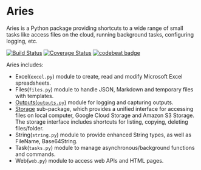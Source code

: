 # Aries

Aries is a Python package providing shortcuts to a wide range of small tasks like access files on the cloud, running background tasks, configuring logging, etc.

[![Build Status](https://travis-ci.org/qiuosier/Aries.svg?branch=master)](https://travis-ci.org/qiuosier/Aries)
[![Coverage Status](https://coveralls.io/repos/github/qiuosier/Aries/badge.svg?branch=master)](https://coveralls.io/github/qiuosier/Aries?branch=master)
[![codebeat badge](https://codebeat.co/badges/f7217133-f495-455d-8808-d2cdaf46bc60)](https://codebeat.co/projects/github-com-qiuosier-aries-master)

Aries includes:
* Excel(`excel.py`) module to create, read and modify Microsoft Excel spreadsheets.
* Files(`files.py`) module to handle JSON, Markdown and temporary files with templates.
* [Outputs(`outputs.py`)](docs/outputs.md) module for logging and capturing outputs.
* [Storage](docs/storage.md) sub-package, which provides a unified interface for accessing files on local computer, Google Cloud Storage and Amazon S3 Storage. The storage interface includes shortcuts for listing, copying, deleting files/folder.
* String(`string.py`) module to provide enhanced String types, as well as FileName, Base64String.
* Task(`tasks.py`) module to manage asynchronous/background functions and commands.
* Web(`web.py`) module to access web APIs and HTML pages.
